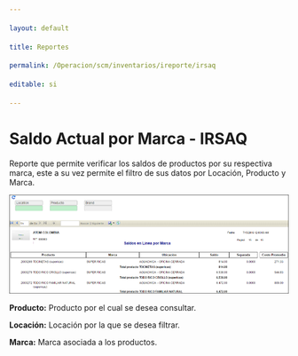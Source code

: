```yaml
---

layout: default

title: Reportes

permalink: /Operacion/scm/inventarios/ireporte/irsaq

editable: si

---
```




# Saldo Actual por Marca - IRSAQ



Reporte que permite verificar los saldos de productos por su respectiva marca, este a su vez permite el filtro de sus datos por Locación, Producto y Marca.  



![](irsaq1.png)



**Producto:** Producto por el cual se desea consultar.  

**Locación:** Locación por la que se desea filtrar.  

**Marca:** Marca asociada a los productos.  





